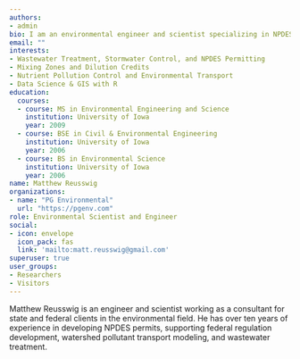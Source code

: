 ```yaml
---
authors:
- admin
bio: I am an environmental engineer and scientist specializing in NPDES program implementation, wastewater treatment, and watershed pollutant transport modeling.
email: ""
interests:
- Wastewater Treatment, Stormwater Control, and NPDES Permitting
- Mixing Zones and Dilution Credits
- Nutrient Pollution Control and Environmental Transport
- Data Science & GIS with R
education:
  courses:
  - course: MS in Environmental Engineering and Science  
    institution: University of Iowa
    year: 2009
  - course: BSE in Civil & Environmental Engineering
    institution: University of Iowa
    year: 2006
  - course: BS in Environmental Science
    institution: University of Iowa
    year: 2006
name: Matthew Reusswig
organizations:
- name: "PG Environmental"
  url: "https://pgenv.com"
role: Environmental Scientist and Engineer
social:
- icon: envelope
  icon_pack: fas
  link: 'mailto:matt.reusswig@gmail.com'
superuser: true
user_groups:
- Researchers
- Visitors
---
```


Matthew Reusswig is an engineer and scientist working as a consultant for state and federal clients in the environmental field. He has over ten years of experience in developing NPDES permits, supporting federal regulation development, watershed pollutant transport modeling, and wastewater treatment.
